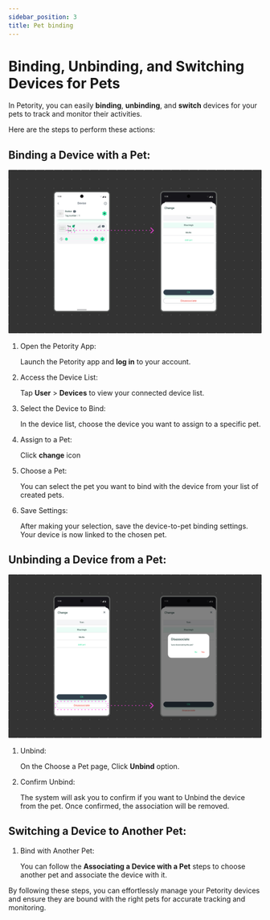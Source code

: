 ```yaml
---
sidebar_position: 3
title: Pet binding
---
```


# Binding, Unbinding, and Switching Devices for Pets
In Petority, you can easily **binding**, **unbinding**, and **switch** devices for your pets to track and monitor their activities.

Here are the steps to perform these actions:

## Binding a Device with a Pet:

![disassociating](/img/pet/Associating.jpg)

1. Open the Petority App:

	Launch the Petority app and **log in** to your account.

2. Access the Device List:

	Tap **User** > **Devices** to view your connected device list.

3. Select the Device to Bind: 

	In the device list, choose the device you want to assign to a specific pet.

4. Assign to a Pet:

	Click **change** icon

5. Choose a Pet:

	You can select the pet you want to bind with the device from your list of created pets.

6. Save Settings:

	After making your selection, save the device-to-pet binding settings. Your device is now linked to the chosen pet.

## Unbinding a Device from a Pet:

![disassociating](/img/pet/Disassociating.jpg)

1. Unbind: 

	On the Choose a Pet page, Click **Unbind** option.

2. Confirm Unbind: 

	The system will ask you to confirm if you want to Unbind the device from the pet. Once confirmed, the association will be removed.

## Switching a Device to Another Pet:

1. Bind with Another Pet: 

	You can follow the **Associating a Device with a Pet** steps to choose another pet and associate the device with it.

By following these steps, you can effortlessly manage your Petority devices and ensure they are bound with the right pets for accurate tracking and monitoring.